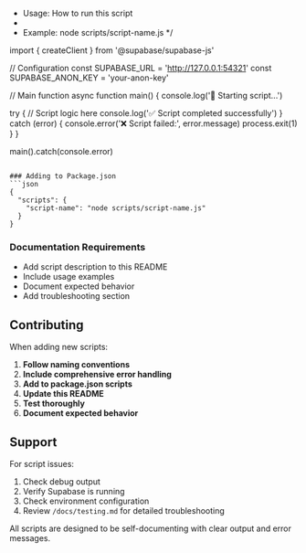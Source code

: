  * Usage: How to run this script
 * 
 * Example: node scripts/script-name.js
 */

import { createClient } from '@supabase/supabase-js'

// Configuration
const SUPABASE_URL = 'http://127.0.0.1:54321'
const SUPABASE_ANON_KEY = 'your-anon-key'

// Main function
async function main() {
  console.log('🚀 Starting script...')
  
  try {
    // Script logic here
    console.log('✅ Script completed successfully')
  } catch (error) {
    console.error('❌ Script failed:', error.message)
    process.exit(1)
  }
}

main().catch(console.error)
```

### Adding to Package.json
```json
{
  "scripts": {
    "script-name": "node scripts/script-name.js"
  }
}
```

### Documentation Requirements
- Add script description to this README
- Include usage examples
- Document expected behavior
- Add troubleshooting section

## Contributing

When adding new scripts:

1. **Follow naming conventions**
2. **Include comprehensive error handling**
3. **Add to package.json scripts**
4. **Update this README**
5. **Test thoroughly**
6. **Document expected behavior**

## Support

For script issues:
1. Check debug output
2. Verify Supabase is running
3. Check environment configuration
4. Review `/docs/testing.md` for detailed troubleshooting

All scripts are designed to be self-documenting with clear output and error messages.
